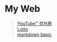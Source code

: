 # My Web

> [YouTube™ 캡쳐用](https://hc-bang.github.io/MyWeb/capture.html)  
> [Lotto](https://hc-bang.github.io/MyWeb/Lotto/lotto.htm)  
> [markdown basic](https://hc-bang.github.io/MyWeb/markdown%20basic.md)  
